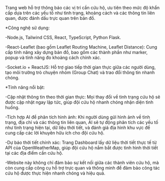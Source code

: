 Trang web hỗ trợ thông báo các vị trí cần cứu hộ, ưu tiên theo mức độ khẩn cấp dựa trên các yếu tố như tình trạng, khoảng cách và các thông tin liên quan, được đánh dấu trực quan trên bản đồ.

*Công nghệ sử dụng:

-Node.js, Tailwind CSS, React, TypeScript, Python Flask. 

-React-Leaflet (bao gồm Leaflet Routing Machine, Leaflet Distance): Cung cấp tính năng xây dựng bản đồ, bao gồm các thành phần như marker, popup và tính năng đo khoảng cách chính xác.

-Socket.io + ReactJS: Hỗ trợ giao tiếp thời gian thực giữa các người dùng, tạo môi trường trò chuyện nhóm (Group Chat) và trao đổi thông tin nhanh chóng.

*Tính năng nổi bật:

-Cập nhật thông tin theo thời gian thực: Mọi thay đổi về tình trạng cứu hộ sẽ được cập nhật ngay lập tức, giúp đội cứu hộ nhanh chóng nhận diện tình huống.

-Tích hợp AI để phân tích hình ảnh: Khi người dùng gửi hình ảnh về tình trạng, địa chỉ và các thông tin liên quan, AI sẽ tự động phân tích các yếu tố như tình trạng hiện tại, dữ liệu thời tiết, và đánh giá địa hình khu vực để cung cấp các lời khuyên hữu ích cho đội cứu hộ.

-Dự báo thời tiết chính xác: Trang Dashboard lấy dữ liệu thời tiết thực tế từ API của OpenWeatherMap, giúp đội cứu hộ nắm bắt được tình hình thời tiết tại các địa điểm cần cứu hộ.

-Website này không chỉ đảm bảo sự kết nối giữa các thành viên cứu hộ, mà còn cung cấp công cụ hỗ trợ trực quan và thông minh để đảm bảo công tác cứu hộ được thực hiện nhanh chóng và hiệu quả.
